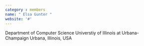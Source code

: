 ```yaml
---
category : members
name: " Elsa Gunter " 
website: '#'
---
```

Department of Computer Science
Universtiy of Illinois at Urbana-Champaign
Urbana, Illinois, USA

